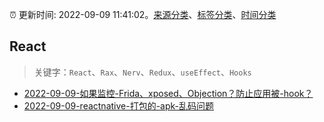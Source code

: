 :alarm_clock: 更新时间: 2022-09-09 11:41:02。[来源分类](../README.md)、[标签分类](../TAGS.md)、[时间分类](../TIMELINE.md)

## React


> 关键字：`React`、`Rax`、`Nerv`、`Redux`、`useEffect`、`Hooks`



- [2022-09-09-如果监控-Frida、xposed、Objection？防止应用被-hook？](https://www.v2ex.com/t/878960) 
- [2022-09-09-reactnative-打包的-apk-乱码问题](https://www.v2ex.com/t/878959) 